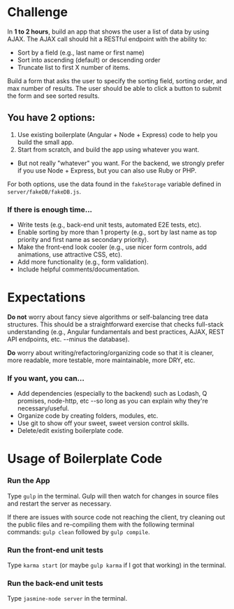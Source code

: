 # Challenge

In **1 to 2 hours**, build an app that shows the user a list of data by using AJAX. The AJAX call should hit a RESTful endpoint with the ability to:
- Sort by a field (e.g., last name or first name)
- Sort into ascending (default) or descending order
- Truncate list to first X number of items.

Build a form that asks the user to specify the sorting field, sorting order, and max number of results. The user should be able to click a button to submit the form and see sorted results.

## You have 2 options:
1. Use existing boilerplate (Angular + Node + Express) code to help you build the small app.
2. Start from scratch, and build the app using whatever you want.
  - But not really "whatever" you want. For the backend, we strongly prefer if you use Node + Express, but you can also use Ruby or PHP.

For both options, use the data found in the `fakeStorage` variable defined in `server/fakeDB/fakeDB.js`.

### If there is enough time...

- Write tests (e.g., back-end unit tests, automated E2E tests, etc).
- Enable sorting by more than 1 property (e.g., sort by last name as top priority and first name as secondary priority).
- Make the front-end look cooler (e.g., use nicer form controls, add animations, use attractive CSS, etc).
- Add more functionality (e.g., form validation).
- Include helpful comments/documentation.

# Expectations

**Do not** worry about fancy sieve algorithms or self-balancing tree data structures. This should be a straightforward exercise that checks full-stack understanding (e.g., Angular fundamentals and best practices, AJAX, REST API endpoints, etc. --minus the database).

**Do** worry about writing/refactoring/organizing code so that it is cleaner, more readable, more testable, more maintainable, more DRY, etc.

### If you want, you can...
- Add dependencies (especially to the backend) such as Lodash, Q promises, node-http, etc --so long as you can explain why they're necessary/useful.
- Organize code by creating folders, modules, etc.
- Use git to show off your sweet, sweet version control skills.
- Delete/edit existing boilerplate code.

# Usage of Boilerplate Code

### Run the App

Type `gulp` in the terminal. Gulp will then watch for changes in source files and restart the server as necessary.

If there are issues with source code not reaching the client, try cleaning out the public files and re-compiling them with the following terminal commands: `gulp clean` followed by `gulp compile`.

### Run the front-end unit tests

Type `karma start` (or maybe `gulp karma` if I got that working) in the terminal.

### Run the back-end unit tests

Type `jasmine-node server` in the terminal.
